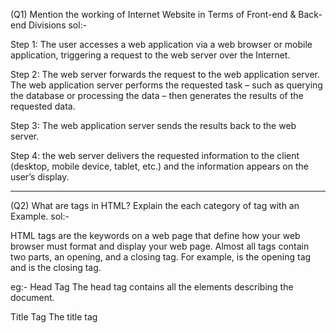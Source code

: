 (Q1) Mention the working of Internet Website in Terms of Front-end & Back-end Divisions
sol:-

Step 1: The user accesses a web application via a web browser or mobile application, triggering a request to the web server over the Internet.

Step 2: The web server forwards the request to the web application server. The web application server performs the requested task – such as querying the database or processing the data – then generates the results of the requested data.

Step 3: The web application server sends the results back to the web server.

Step 4: the web server delivers the requested information to the client (desktop, mobile device, tablet, etc.) and the information appears on the user’s display.

-------------------------------------------------------------------------------------------------------------------------------

(Q2) What are tags in HTML? Explain the each category of tag with an Example.
sol:-

HTML tags are the keywords on a web page that define how your web browser must format and display your web page. Almost all tags contain two parts, an opening, and a closing tag. For example, <html> is the opening tag and </html> is the closing tag.

eg:- 
Head Tag
The head tag <head> contains all the elements describing the document. 

Title Tag
The title tag <title> specifies the HTML page title, which is shown in the browser’s title bar. 

Body Tag
The body tag <body> is where you insert your web page’s content. 

Paragraph Tag
A paragraph tag <p> is used to define a paragraph on a web page.

Heading Tag 
The HTML heading tag is used to define the heading of the HTML document. The <h1> tag defines the most important tag, and <h6> defines  the least.

-------------------------------------------------------------------------------------------------------------------------------

(Q3) Explain the working Procedure of Virtual DOM.
sol:-

In React, everything is treated as a component be it a functional component or class component.A component can contain a state. whenever the state of any component is changed react updates its Virtual DOM tree. Though it may sound like it is ineffective the cost is not much significant as updating the virtual DOM doesn’t take much time. React maintains two Virtual DOM at each time, one contains the updated Virtual DOM and one which is just the pre-update version of this updated Virtual DOM. Now it compares the pre-update version with the updated Virtual DOM and figures out what exactly has changed in the DOM like which components have been changed. This process of comparing the current Virtual DOM tree with the previous one is known as ‘diffing’. Once React finds out what exactly has changed then it updates those objects only, on real DOM. 

Re-rendering of the UI is the most expensive part and React manages to do this most efficiently by ensuring that the Real DOM receives batch updates to re-render
the UI. This entire process of transforming changes to the real DOM is called Reconciliation.

-------------------------------------------------------------------------------------------------------------------------------

(Q4) Mention some Differences between MySQL and No SQL
sol:-

